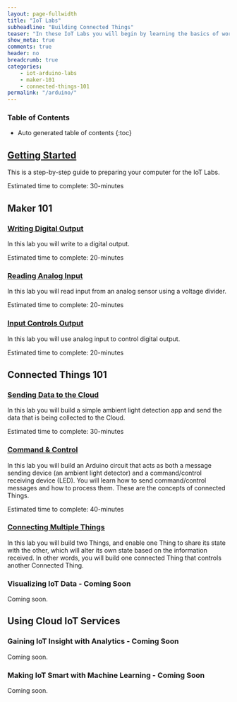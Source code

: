 ```yaml
---
layout: page-fullwidth
title: "IoT Labs"
subheadline: "Building Connected Things"
teaser: "In these IoT Labs you will begin by learning the basics of working with micro-controllers and sensors, and move on to connecting them to the Internet. You will learn how to leverage Cloud IoT services to collect data and control devices and use advanced services like machine learning and analytics to discover insights using your Things."
show_meta: true
comments: true
header: no
breadcrumb: true
categories:
    - iot-arduino-labs
    - maker-101
    - connected-things-101
permalink: "/arduino/"
---
```


### Table of Contents
*  Auto generated table of contents
{:toc}

## [Getting Started][1]
This is a step-by-step guide to preparing your computer for the IoT Labs.

Estimated time to complete: 30-minutes

## Maker 101

### [Writing Digital Output][2]
In this lab you will write to a digital output.

Estimated time to complete: 20-minutes

### [Reading Analog Input][3]
In this lab you will read input from an analog sensor using a voltage divider.

Estimated time to complete: 20-minutes

### [Input Controls Output][4]
In this lab you will use analog input to control digital output.

Estimated time to complete: 20-minutes

## Connected Things 101

### [Sending Data to the Cloud][5]
In this lab you will build a simple ambient light detection app and send the data that is being collected to the Cloud.

Estimated time to complete: 30-minutes

### [Command &amp; Control][6]
In this lab you will build an Arduino circuit that acts as both a message sending device (an ambient light detector) and a command/control receiving device (LED). You will learn how to send command/control messages and how to process them. These are the concepts of connected Things.

Estimated time to complete: 40-minutes

### [Connecting Multiple Things][7]
In this lab you will build two Things, and enable one Thing to share its state with the other, which will alter its own state based on the information received. In other words, you will build one connected Thing that controls another Connected Thing.

### Visualizing IoT Data - Coming Soon
Coming soon.

## Using Cloud IoT Services

### Gaining IoT Insight with Analytics - Coming Soon
Coming soon.

### Making IoT Smart with Machine Learning - Coming Soon
Coming soon.

[1]: /arduino/00/
[2]: /arduino/01/
[3]: /arduino/02/
[4]: /arduino/03/
[5]: /arduino/04/
[6]: /arduino/05/
[7]: /arduino/06/
[8]: /arduino/07/

